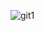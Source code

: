 ![git1](https://user-images.githubusercontent.com/110784724/194963866-d396cd9d-c31c-4b0f-bee6-b98c90aa9820.PNG)
